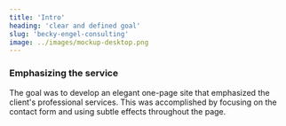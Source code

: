 ```yaml
---
title: 'Intro'
heading: 'clear and defined goal'
slug: 'becky-engel-consulting'
image: ../images/mockup-desktop.png
---
```


### Emphasizing the service

The goal was to develop an elegant one-page site that emphasized the client's professional services. This was accomplished by focusing on the contact form and using subtle effects throughout the page.
